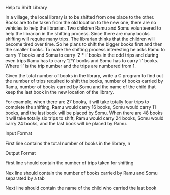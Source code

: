 Help to Shift Library

In a village, the local library is to be shifted from one place to the other. Books are to be taken from the old location to the new one, there are no vehicles to help the librarian. Two children Ramu and Somu volunteered to help the librarian in the shifting process. Since there are many books shifting will require many trips. The librarian thinks that the children will become tired over time. So he plans to shift the bigger books first and then the smaller books. To make the shifting process interesting he asks Ramu to carry ‘i’ books and Somu to carry ‘2 * i’ books in the odd trips and during even trips Ramu has to carry ‘2*i’ books and Somu has to carry ‘i’ books. Where ‘i’ is the trip number and the trips are numbered from 1.

Given the total number of books in the library, write a C program to find out the number of trips required to shift the books, number of books carried by Ramu, number of books carried by Somu and the name of the child that keep the last book in the new location of the library.

For example, when there are 27 books, it will take totally four trips to complete the shifting, Ramu would carry 16 books, Somu would carry 11 books, and the last book will be placed by Somu. When there are 48 books it will take totally six trips to shift, Ramu would carry 24 books, Somu would carry 24 books, and the last book will be placed by Ramu.

Input Format

First line contains the total number of books in the library, n

Output Format

First line should contain the number of trips taken for shifting

Nex line should contain the number of books carried by Ramu and Somu separated by a tab

Next line should contain the name of the child who carried the last book